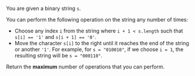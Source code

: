 You are given a binary string `s`.

You can perform the following operation on the string any number of times:

- Choose any index `i` from the string where `i + 1 < s.length` such that `s[i] == '1'` and `s[i + 1] == '0'`.
- Move the character `s[i]` to the right until it reaches the end of the string or another `'1'`. For example, for `s = "010010"`, if we choose `i = 1`, the resulting string will be `s = "000110"`.

Return the **maximum** number of operations that you can perform.